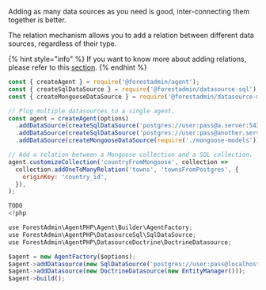 Adding as many data sources as you need is good, inter-connecting them together is better.

The relation mechanism allows you to add a relation between different data sources, regardless of their type.

{% hint style="info" %}
If you want to know more about adding relations, please refer to this [section](../../agent-customization/relationships/README.md).
{% endhint %}

```javascript
const { createAgent } = require('@forestadmin/agent');
const { createSqlDataSource } = require('@forestadmin/datasource-sql');
const { createMongooseDataSource } = require('@forestadmin/datasource-mongoose');

// Plug multiple datasources to a single agent.
const agent = createAgent(options)
  .addDataSource(createSqlDataSource('postgres://user:pass@a.server:5432/mySchema'))
  .addDataSource(createSqlDataSource('postgres://user:pass@another.server:5432/anotherSchema'))
  .addDataSource(createMongooseDataSource(require('./mongoose-models')));

// Add a relation between a Mongoose collection and a SQL collection.
agent.customizeCollection('countryFromMongoose', collection =>
  collection.addOneToManyRelation('towns', 'townsFromPostgres', {
    originKey: 'country_id',
  }),
);

TODO 
<?php

use ForestAdmin\AgentPHP\Agent\Builder\AgentFactory;
use ForestAdmin\AgentPHP\DatasourceSql\SqlDataSource;
use ForestAdmin\AgentPHP\DatasourceDoctrine\DoctrineDatasource;

$agent = new AgentFactory($options);
$agent->addDatasource(new SqlDataSource('postgres://user:pass@localhost:5432/mySchema'));
$agent->addDatasource(new DoctrineDatasource(new EntityManager()));
$agent->build();
```
